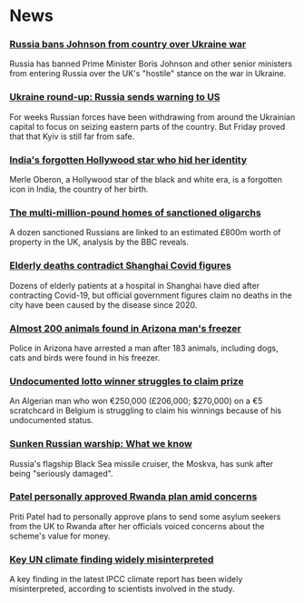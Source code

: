 # News
### [Russia bans Johnson from country over Ukraine war](https://www.bbc.com/news/world-europe-61126391)
Russia has banned Prime Minister Boris Johnson and other senior ministers from entering Russia over the UK's "hostile" stance on the war in Ukraine.
### [Ukraine round-up: Russia sends warning to US](https://www.bbc.com/news/world-europe-61122074)
For weeks Russian forces have been withdrawing from around the Ukrainian capital to focus on seizing eastern parts of the country. But Friday proved that that Kyiv is still far from safe. 
### [India's forgotten Hollywood star who hid her identity](https://www.bbc.com/news/world-asia-india-61079732)
Merle Oberon, a Hollywood star of the black and white era, is a forgotten icon in India, the country of her birth.
### [The multi-million-pound homes of sanctioned oligarchs](https://www.bbc.com/news/world-europe-61080536)
A dozen sanctioned Russians are linked to an estimated £800m worth of property in the UK, analysis by the BBC reveals. 
### [Elderly deaths contradict Shanghai Covid figures](https://www.bbc.com/news/world-asia-china-61117738)
Dozens of elderly patients at a hospital in Shanghai have died after contracting Covid-19, but official government figures claim no deaths in the city have been caused by the disease since 2020.
### [Almost 200 animals found in Arizona man's freezer](https://www.bbc.com/news/world-us-canada-61122990)
Police in Arizona have arrested a man after 183 animals, including dogs, cats and birds were found in his freezer.
### [Undocumented lotto winner struggles to claim prize](https://www.bbc.com/news/world-europe-61120574)
An Algerian man who won €250,000 (£206,000; $270,000) on a €5 scratchcard in Belgium is struggling to claim his winnings because of his undocumented status.
### [Sunken Russian warship: What we know](https://www.bbc.com/news/world-europe-61103927)
Russia's flagship Black Sea missile cruiser, the Moskva, has sunk after being "seriously damaged". 
### [Patel personally approved Rwanda plan amid concerns](https://www.bbc.com/news/uk-61126360)
Priti Patel had to personally approve plans to send some asylum seekers from the UK to Rwanda after her officials voiced concerns about the scheme's value for money.
### [Key UN climate finding widely misinterpreted](https://www.bbc.com/news/science-environment-61110406)
A key finding in the latest IPCC climate report has been widely misinterpreted, according to scientists involved in the study. 
